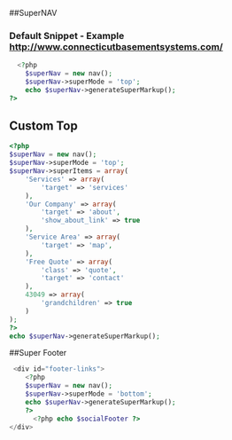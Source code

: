 ##SuperNAV


### Default Snippet - Example http://www.connecticutbasementsystems.com/

```php
  <?php
    $superNav = new nav();
    $superNav->superMode = 'top';
    echo $superNav->generateSuperMarkup();
?>
```

## Custom Top 

```php
<?php
$superNav = new nav();
$superNav->superMode = 'top';
$superNav->superItems = array(
    'Services' => array(
        'target' => 'services'
    ),
    'Our Company' => array(
        'target' => 'about',
        'show_about_link' => true
    ),
    'Service Area' => array(
        'target' => 'map',
    ),
    'Free Quote' => array(
        'class' => 'quote',
        'target' => 'contact'
    ),
    43049 => array(
        'grandchildren' => true
    )
);
?>
echo $superNav->generateSuperMarkup();
```
##Super Footer
```php
 <div id="footer-links">
    <?php
    $superNav = new nav();
    $superNav->superMode = 'bottom';
    echo $superNav->generateSuperMarkup();
    ?>
      <?php echo $socialFooter ?>
</div>

```


